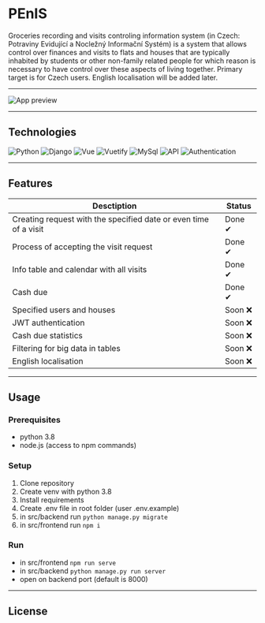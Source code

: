 # PEnIS
Groceries recording and visits controling information system (in Czech: Potraviny Evidující a Nocležný Informační Systém) 
is a system that allows control over finances and visits to flats and houses that are typically inhabited by students or other non-family related people 
for which reason is necessary to have control over these aspects of living together.
Primary target is for Czech users. English localisation will be added later.

---

![App preview](https://i.imgur.com/Q68hyVk.png)

---

## Technologies
![Python](https://img.shields.io/badge/Python-3.8-informational?style=for-the-badge&logo=Python&logoColor=white&color=092e20)
![Django](https://img.shields.io/badge/Backend-Django-informational?style=for-the-badge&logo=Django&logoColor=white&color=092e20)
![Vue](https://img.shields.io/badge/Frontend-Vue.js-informational?style=for-the-badge&logo=Vue.js&logoColor=white&color=42b883)
![Vuetify](https://img.shields.io/badge/Components-Vuetify-informational?style=for-the-badge&logo=Vuetify&logoColor=white&color=0099e5)
![MySql](https://img.shields.io/badge/Database-MySql-informational?style=for-the-badge&logo=MySQL&logoColor=white&color=00758F)
![API](https://img.shields.io/badge/Api-DRF-informational?style=for-the-badge&logo=Python&logoColor=white&color=092e20)
![Authentication](https://img.shields.io/badge/Authentication-JWT-informational?style=for-the-badge&logo=JSON+Web+Tokens&logoColor=white&color=be0027)

---

## Features

Desctiption | Status
--- | ---
Creating request with the specified date or even time of a visit | Done ✔
Process of accepting the visit request | Done ✔
Info table and calendar with all visits | Done ✔
Cash due | Done ✔
Specified users and houses | Soon ❌
JWT authentication | Soon ❌
Cash due statistics | Soon ❌
Filtering for big data in tables | Soon ❌
English localisation | Soon ❌

---

## Usage



### Prerequisites
- python 3.8
- node.js (access to npm commands)


### Setup
1. Clone repository
2. Create venv with python 3.8
3. Install requirements 
4. Create .env file in root folder (user .env.example)
5. in src/backend run `python manage.py migrate`
6. in src/frontend run `npm i`


### Run
- in src/frontend `npm run serve`
- in src/backend `python manage.py run server`
- open on backend port (default is 8000)

---

## License 
